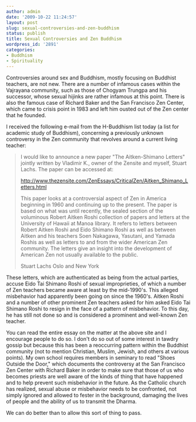 ```yaml
---
author: admin
date: '2009-10-22 11:24:57'
layout: post
slug: sexual-controversies-and-zen-buddhism
status: publish
title: Sexual Controversies and Zen Buddhism
wordpress_id: '2891'
categories:
- Buddhism
- Spirituality
---
```

Controversies around sex and Buddhism, mostly focusing on Buddhist teachers, are not new. There are a number of infamous cases within the Vajrayana community, such as those of Chogyam Trungpa and his successor, whose sexual hijinks are rather infamous at this point. There is also the famous case of Richard Baker and the San Francisco Zen Center, which came to crisis point in 1983 and left him ousted out of the Zen center that he founded.

I received the following e-mail from the H-Buddhism list today (a list for academic study of Buddhism), concerning a previously unknown controversy in the Zen community that revolves around a current living teacher:
<blockquote>I would like to announce a new paper "The Aitken-Shimano Letters" jointly written by Vladimir K., owner of the Zensite and myself, Stuart Lachs. The paper can be accessed at:

<a href="http://www.thezensite.com/ZenEssays/CriticalZen/Aitken_Shimano_Letters.html">http://www.thezensite.com/ZenEssays/CriticalZen/Aitken_Shimano_Letters.html</a>

This paper looks at a controversial aspect of Zen in America beginning in 1960 and continuing up to the present. The paper is based on what was until recently, the sealed section of the voluminous Robert Aitken Roshi collection of papers and letters at the University of Hawaii at Manoa library. It refers to letters between Robert Aitken Roshi and
Eido Shimano Roshi as well as between Aitken and his teachers Soen Nakagawa, Yasutani, and Yamada Roshis as well as letters to and from the wider American Zen community. The letters give an insight into the development of American Zen not usually available to the public.

Stuart Lachs
Oslo and New York</blockquote>

These letters, which are authenticated as being from the actual parties, accuse Eido Tai Shimano Roshi of sexual improprieties, of which a number of Zen teachers became aware at least by the mid-1990's. This alleged misbehavior had apparently been going on since the 1960's. Aitken Roshi and a number of other prominent Zen teachers asked for him asked Eido Tai Shimano Roshi to resign in the face of a pattern of misbehavior. To this day, he has still not done so and is considered a prominent and well-known Zen teacher.

You can read the entire essay on the matter at the above site and I encourage people to do so. I don't do so out of some interest in tawdry gossip but because this has been a reoccurring pattern within the Buddhist community (not to mention Christian, Muslim, Jewish, and others at various points). My own school requires members in seminary to read "Shoes Outside the Door," which documents the controversy at the San Francisco Zen Center with Richard Baker in order to make sure that those of us who becomes priests are well aware of the kinds of thing that have happened and to help prevent such misbehavior in the future. As the Catholic church has realized, sexual abuse or misbehavior needs to be confronted, not simply ignored and allowed to fester in the background, damaging the lives of people and the ability of us to transmit the Dharma. 

We can do better than to allow this sort of thing to pass.
